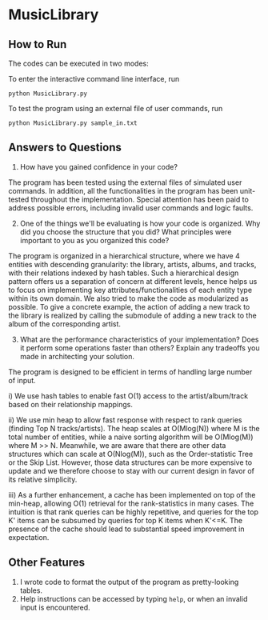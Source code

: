 # MusicLibrary

## How to Run

The codes can be executed in two modes:

To enter the interactive command line interface, run
```
python MusicLibrary.py
```

To test the program using an external file of user commands, run
```
python MusicLibrary.py sample_in.txt
```

## Answers to Questions

1. How have you gained confidence in your code?

The program has been tested using the external files of simulated user commands. In addition, all the functionalities in the program has been unit-tested throughout the implementation. Special attention has been paid to address possible errors, including invalid user commands and logic faults.

2. One of the things we'll be evaluating is how your code is organized. Why did you choose the structure that you did? What principles were important to you as you organized this code?

The program is organized in a hierarchical structure, where we have 4 entities with descending granularity: the library, artists, albums, and tracks, with their relations indexed by hash tables. Such a hierarchical design pattern offers us a separation of concern at different levels, hence helps us to focus on implementing key attributes/functionalities of each entity type within its own domain. We also tried to make the code as modularized as possible. To give a concrete example, the action of adding a new track to the library is realized by calling the submodule of adding a new track to the album of the corresponding artist.

3. What are the performance characteristics of your implementation? Does it perform some operations faster than others? Explain any tradeoffs you made in architecting your solution.

The program is designed to be efficient in terms of handling large number of input.

i) We use hash tables to enable fast O(1) access to the artist/album/track based on their relationship mappings.

ii) We use min heap to allow fast response with respect to rank queries (finding Top N tracks/artists). The heap scales at O(Mlog(N)) where M is the total number of entities, while a naive sorting algorithm will be O(Mlog(M)) where M >> N. Meanwhile, we are aware that there are other data structures which can scale at O(Nlog(M)), such as the Order-statistic Tree or the Skip List. However, those data structures can be more expensive to update and we therefore choose to stay with our current design in favor of its relative simplicity.

iii) As a further enhancement, a cache has been implemented on top of the min-heap, allowing O(1) retrieval for the rank-statistics in many cases. The intuition is that rank queries can be highly repetitive, and queries for the top K' items can be subsumed by queries for top K items when K'<=K. The presence of the cache should lead to substantial speed improvement in expectation.

## Other Features
1. I wrote code to format the output of the program as pretty-looking tables. 
2. Help instructions can be accessed by typing `help`, or when an invalid input is encountered.
